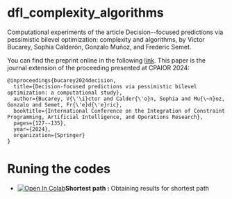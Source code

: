# dfl_complexity_algorithms
Computational experiments of the article Decision--focused predictions via pessimistic bilevel
optimization: complexity and algorithms, by Víctor Bucarey, Sophia Calderón, Gonzalo Muñoz, and Frederic Semet.

You can find the preprint online in the following [link](https://optimization-online.org/wp-content/uploads/2024/10/DFL__complexity_and_algorithms.pdf). This paper is the journal extension of the proceeding presented at CPAIOR 2024:

```
@inproceedings{bucarey2024decision,
  title={Decision-focused predictions via pessimistic bilevel optimization: a computational study},
  author={Bucarey, V{\'\i}ctor and Calder{\'o}n, Sophia and Mu{\~n}oz, Gonzalo and Semet, Fr{\'e}d{\'e}ric},
  booktitle={International Conference on the Integration of Constraint Programming, Artificial Intelligence, and Operations Research},
  pages={127--135},
  year={2024},
  organization={Springer}
}
```

# Runing the codes

- [![Open In Colab](https://colab.research.google.com/assets/colab-badge.svg)](https://colab.research.google.com/drive/1SvMil75ZbrlnSeYkmr3ITkxDv9I7tanX?authuser=2)**Shortest path :** Obtaining results for shortest path
